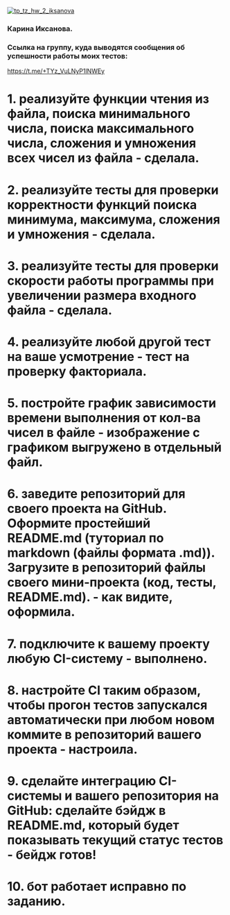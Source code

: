 [![tp_tz_hw_2_iksanova](https://github.com/Karina115795/tp_hse_tz_hw_2/actions/workflows/main.yml/badge.svg)](https://github.com/Karina115795/tp_hse_tz_hw_2/actions/workflows/main.yml)
### Карина Иксанова.
### Ссылка на группу, куда выводятся сообщения об успешности работы моих тестов:
https://t.me/+TYz_VuLNyP1lNWEy
# 1. реализуйте функции чтения из файла, поиска минимального числа, поиска максимального числа, сложения и умножения всех чисел из файла - сделала.
# 2. реализуйте тесты для проверки корректности функций поиска минимума, максимума, сложения и умножения - сделала.
# 3. реализуйте тесты для проверки скорости работы программы при увеличении размера входного файла - сделала.
# 4. реализуйте любой другой тест на ваше усмотрение - тест на проверку факториала.
# 5. постройте график зависимости времени выполнения от кол-ва чисел в файле - изображение с графиком выгружено в отдельный файл.
# 6. заведите репозиторий для своего проекта на GitHub. Оформите простейший README.md (туториал по markdown (файлы формата .md)). Загрузите в репозиторий файлы своего мини-проекта (код, тесты, README.md). - как видите, оформила.
# 7. подключите к вашему проекту любую CI-систему - выполнено.
# 8. настройте CI таким образом, чтобы прогон тестов запускался автоматически при любом новом коммите в репозиторий вашего проекта - настроила.
# 9. сделайте интеграцию CI-системы и вашего репозитория на GitHub: сделайте бэйдж в README.md, который будет показывать текущий статус тестов - бейдж готов!
# 10. бот работает исправно по заданию.



